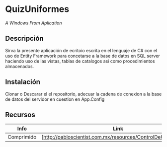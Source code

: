 # QuizUniformes

_A Windows From Aplication_

## Descripción
Sirva la presente aplicación de ecritoio escrita en el lenguaje de C# con el uso de Entity Framework para concetarse a la base de datos en SQL server haciendo uso de las vistas, tablas de catalogos asi como procedimientos almacenados.

## Instalación
Clonar o Descarar el el repositorio, adecuar la cadena de conexion a la base de datos del servidor en cuestion en App.Config

## Recursos
| Info | Link |
| ------ | ------ |
| Comprimido | [http://pabloscientist.com.mx/resources/ControlDeUniformes.rar]

